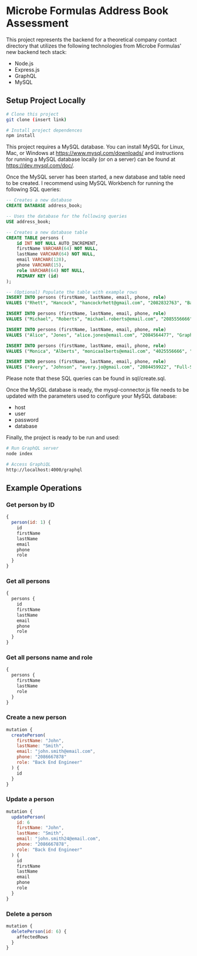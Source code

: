 # Microbe Formulas Address Book Assessment
This project represents the backend for a theoretical company contact directory that utilizes the following technologies from Microbe Formulas' new backend tech stack:
- Node.js
- Express.js
- GraphQL
- MySQL

## Setup Project Locally
```sh
# Clone this project
git clone (insert link)

# Install project dependences
npm install
```

This project requires a MySQL database. You can install MySQL for Linux, Mac, or Windows at <https://www.mysql.com/downloads/> and instructions for running a MySQL database locally (or on a server) can be found at <https://dev.mysql.com/doc/>.

Once the MySQL server has been started, a new database and table need to be created. I recommend using MySQL Workbench for running the following SQL queries:
```sql
-- Creates a new database
CREATE DATABASE address_book;

-- Uses the database for the following queries
USE address_book;

-- Creates a new database table
CREATE TABLE persons (
    id INT NOT NULL AUTO_INCREMENT,
    firstName VARCHAR(64) NOT NULL,
    lastName VARCHAR(64) NOT NULL,
    email VARCHAR(128),
    phone VARCHAR(15),
    role VARCHAR(64) NOT NULL,
    PRIMARY KEY (id)
);

-- (Optional) Populate the table with example rows
INSERT INTO persons (firstName, lastName, email, phone, role)
VALUES ("Rhett", "Hancock", "hancockrhett@gmail.com", "2082832763", "Back End Developer");

INSERT INTO persons (firstName, lastName, email, phone, role)
VALUES ("Michael", "Roberts", "michael.roberts@email.com", "2085556666", "Front End Developer");

INSERT INTO persons (firstName, lastName, email, phone, role)
VALUES ("Alice", "Jones", "alice.jones@email.com", "2084564477", "Graphic Designer");

INSERT INTO persons (firstName, lastName, email, phone, role)
VALUES ("Monica", "Alberts", "monicaalberts@email.com", "4025556666", "Data Analyst");

INSERT INTO persons (firstName, lastName, email, phone, role)
VALUES ("Avery", "Johnson", "avery.jo@gmail.com", "2084459922", "Full-Stack Engineer");
```

Please note that these SQL queries can be found in sql/create.sql.

Once the MySQL database is ready, the mysql-connector.js file needs to be updated with the parameters used to configure your MySQL database:
- host
- user
- password
- database

Finally, the project is ready to be run and used:
```sh
# Run GraphQL server
node index

# Access GraphiQL
http://localhost:4000/graphql
```

## Example Operations
### Get person by ID
```js
{
  person(id: 1) {
    id
    firstName
    lastName
    email
    phone
    role
  }
}
```
### Get all persons
```js
{
  persons {
    id
    firstName
    lastName
    email
    phone
    role
  }
}
```
### Get all persons name and role
```js
{
  persons {
    firstName
    lastName
    role
  }
}
```
### Create a new person
```js
mutation {
  createPerson(
    firstName: "John",
    lastName: "Smith",
    email: "john.smith@email.com",
    phone: "2086667878"
    role: "Back End Engineer"
  ) {
    id
  }
}
```
### Update a person
```js
mutation {
  updatePerson(
    id: 6
    firstName: "John",
    lastName: "Smith",
    email: "john.smith24@email.com",
    phone: "2086667878",
    role: "Back End Engineer"
  ) {
    id
    firstName
    lastName
    email
    phone
    role
  }
}
```
### Delete a person
```js
mutation {
  deletePerson(id: 6) {
    affectedRows
  }
}
```